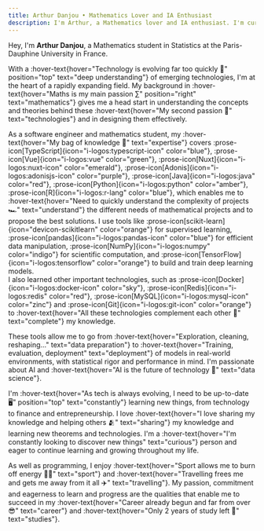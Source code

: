 ```yaml
---
title: Arthur Danjou • Mathematics Lover and IA Enthusiast
description: I'm Arthur, a Mathematics lover and IA enthusiast. I'm currently studying at the University of Paris-Saclay. I'm passionate about Mathematics, Computer Science, and Artificial Intelligence.
---
```


Hey, I'm **Arthur Danjou**, a Mathematics student in Statistics at the Paris-Dauphine University in France.

With a :hover-text{hover="Technology is evolving far too quickly 🤯" position="top" text="deep understanding"} of emerging technologies, I'm at the heart of a rapidly expanding field. My background in :hover-text{hover="Maths is my main passion ∑" position="right" text="mathematics"} gives me a head start in understanding the concepts and theories behind these :hover-text{hover="My second passion 📱" text="technologies"} and in designing them effectively.

As a software engineer and mathematics student, my :hover-text{hover="My bag of knowledge 🎒" text="expertise"} covers
:prose-icon[TypeScript]{icon="i-logos:typescript-icon" color="blue"},
:prose-icon[Vue]{icon="i-logos:vue" color="green"},
:prose-icon[Nuxt]{icon="i-logos:nuxt-icon" color="emerald"},
:prose-icon[Adonis]{icon="i-logos:adonisjs-icon" color="purple"},
:prose-icon[Java]{icon="i-logos:java" color="red"},
:prose-icon[Python]{icon="i-logos:python" color="amber"},
:prose-icon[R]{icon="i-logos:r-lang" color="blue"}, which enables me to :hover-text{hover="Need to quickly understand the complexity of projects 🏎️" text="understand"} the different needs of mathematical projects and to propose the best solutions.
I use tools like
:prose-icon[scikit-learn]{icon="devicon-scikitlearn" color="orange"} for supervised learning,
:prose-icon[pandas]{icon="i-logos:pandas-icon" color="blue"} for efficient data manipulation,
:prose-icon[NumPy]{icon="i-logos:numpy" color="indigo"} for scientific computation, and
:prose-icon[TensorFlow]{icon="i-logos:tensorflow" color="orange"} to build and train deep learning models.  
I also learned other important technologies, such as
:prose-icon[Docker]{icon="i-logos:docker-icon" color="sky"},
:prose-icon[Redis]{icon="i-logos:redis" color="red"},
:prose-icon[MySQL]{icon="i-logos:mysql-icon" color="zinc"} and
:prose-icon[Git]{icon="i-logos:git-icon" color="orange"} to :hover-text{hover="All these technologies complement each other 🔗" text="complete"} my knowledge.

These tools allow me to go from :hover-text{hover="Exploration, cleaning, reshaping…" text="data preparation"} to :hover-text{hover="Training, evaluation, deployment" text="deployment"} of models in real-world environments, with statistical rigor and performance in mind. I'm passionate about AI and :hover-text{hover="AI is the future of technology 🤖" text="data science"}.

I'm :hover-text{hover="As tech is always evolving, I need to be up-to-date 🖥️" position="top" text="constantly"} learning new things, from technology to finance and entrepreneurship. I love :hover-text{hover="I love sharing my knowledge and helping others 🫂" text="sharing"} my knowledge and learning new theorems and technologies. I'm a :hover-text{hover="I'm constantly looking to discover new things" text="curious"} person and eager to continue learning and growing throughout my life.

As well as programming, I enjoy :hover-text{hover="Sport allows me to burn off energy 🏋️‍♂️" text="sport"} and :hover-text{hover="Travelling frees me and gets me away from it all ✈️" text="travelling"}. My passion, commitment and eagerness to learn and progress are the qualities that enable me to succeed in my :hover-text{hover="Career already begun and far from over 😎" text="career"} and :hover-text{hover="Only 2 years of study left 💪" text="studies"}.
